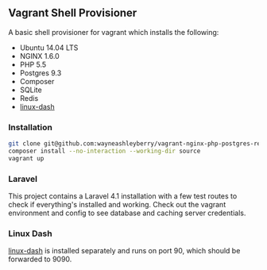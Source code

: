 ## Vagrant Shell Provisioner

A basic shell provisioner for vagrant which installs the following:

- Ubuntu 14.04 LTS
- NGINX 1.6.0
- PHP 5.5
- Postgres 9.3
- Composer
- SQLite
- Redis
- [linux-dash](https://github.com/afaqurk/linux-dash)

### Installation

```bash
git clone git@github.com:wayneashleyberry/vagrant-nginx-php-postgres-redis.git
composer install --no-interaction --working-dir source
vagrant up
```

### Laravel

This project contains a Laravel 4.1 installation with a few test routes to
check if everything's installed and working. Check out the vagrant environment
and config to see database and caching server credentials.

### Linux Dash

[linux-dash](https://github.com/afaqurk/linux-dash) is installed separately and
runs on port 90, which should be forwarded to 9090.
